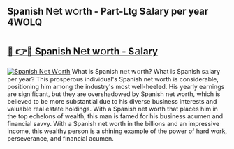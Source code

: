 ## Spanish N𝚎t w𝚘rth - Part-Ltg S𝚊lary per year 4WOLQ

# <h2><a href="http://gc2mnt.nevu.top/?p=Spanish">🔗 👉🔴 Spanish N𝚎t w𝚘rth - S𝚊lary</a></h2>

[![Spanish N𝚎t W𝚘rth](https://i.imgur.com/Oavwk0R.jpeg)](http://gc2mnt.nevu.top/?p=Spanish)
What is Spanish n𝚎t w𝚘rth? What is Spanish s𝚊lary per year?
This prosperous individual's Spanish net worth is considerable, positioning him among the industry's most well-heeled. His yearly earnings are significant, but they are overshadowed by Spanish net worth, which is believed to be more substantial due to his diverse business interests and valuable real estate holdings. With a Spanish net worth that places him in the top echelons of wealth, this man is famed for his business acumen and financial savvy. With a Spanish net worth in the billions and an impressive income, this wealthy person is a shining example of the power of hard work, perseverance, and financial acumen.
